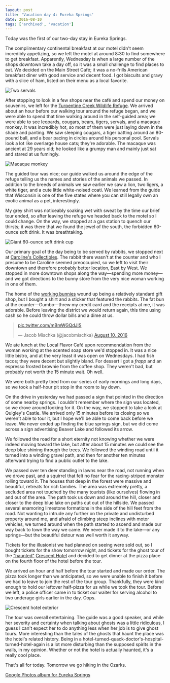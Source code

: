 ```yaml
---
layout: post
title: 'Vacation day 4: Eureka Springs'
date: 2016-08-10
tags: ['archived', 'vacation']
---
```


Today was the first of our two-day stay in Eureka Springs.

The complimentary continental breakfast at our motel didn't seem incredibly appetizing, so we left the motel at around 8:30 to find somewhere to get breakfast. Apparently, Wednesday is when a large number of the shops downtown take a day off, so it was a small challenge to find places to eat. We decided on the Main Street Café; it was a no-frills American breakfast diner with good service and decent food. I got biscuits and gravy with a slice of ham, listed on their menu as a local favorite.

![Two servals](kitties.jpg)

After stopping to look in a few shops near the café and spend our money on souvenirs, we left for the [Turpentine Creek Wildlife Refuge][turpentine]. We arrived about an hour before our walking tour around the refuge began, and we were able to spend that time walking around in the self-guided area; we were able to see leopards, cougars, bears, tigers, servals, and a macaque monkey. It was incredibly hot, so most of them were just laying down in the shade and panting. We saw sleeping cougars, a tiger batting around an 80-pound ball, and a bear pacing in circles around his personal pool. Servals look a lot like overlarge house cats; they're adorable. The macaque was ancient at 29 years old; he looked like a grumpy man and mainly just sat and stared at us fumingly.

![Macaque monkey](monkey.jpg)

The guided tour was nice; our guide walked us around the edge of the refuge telling us the names and stories of the animals we passed. In addition to the breeds of animals we saw earlier we saw a lion, two ligers, a white tiger, and a cute little white-noised coati. We learned from the guide that Wisconsin is one of the five states where you can still legally own an exotic animal as a pet, interestingly.

My grey shirt was noticeably soaking wet with sweat by the time our brief tour ended, so after leaving the refuge we headed back to the motel so I could change. On the way, we stopped at a gas station to quench our thirsts; it was there that we found the jewel of the south, the forbidden 60-ounce soft drink. It was breathtaking.

![Giant 60-ounce soft drink cup](big-gulp.jpg)

Our primary goal of the day being to be served by rabbits, we stopped next at [Caroline's Collectibles][carolines]. The rabbit there wasn't at the counter and who I presume to be Caroline seemed preoccupied, so we left to visit their downtown and therefore probably better location, East by West. We stopped in more downtown shops along the way—spending more money—and we got directions to the bunny store from the very nice woman working in one of them.

The home of the [working bunnies][bunnies] wound up being a relatively standard gift shop, but I bought a shirt and a sticker that featured the rabbits. The fat bun at the counter—Gumbo—threw my credit card and the receipts at me, it was adorable. Before leaving the district we would return again, this time using cash so he could throw dollar bills and a dime at us.

<blockquote class="twitter-video" data-lang="en"><p lang="und" dir="ltr"><a href="https://t.co/mBmWGQdJIS">pic.twitter.com/mBmWGQdJIS</a></p>&mdash; Jacob Mischka (@jacobmischka) <a href="https://twitter.com/jacobmischka/status/763470618985689088">August 10, 2016</a></blockquote>
<script async src="//platform.twitter.com/widgets.js" charset="utf-8"></script>

We ate lunch at the Local Flavor Café upon recommendation from the woman working at the scented soap store we'd stopped in. It was a nice little bistro, and at the very least it was open on Wednesdays. I had fish tacos; they were decent but slightly bland. For dessert I got a _frapp_ and an espresso frosted brownie from the coffee shop. They weren't bad, but probably not worth the 15 minute wait. Oh well.

We were both pretty tired from our series of early mornings and long days, so we took a half-hour pit stop in the room to lay down.

On the drive in yesterday we had passed a sign that pointed in the direction of some nearby springs. I couldn't remember where the sign was located, so we drove around looking for it. On the way, we stopped to take a look at Quigley's Castle. We arrived only 15 minutes before its closing so we weren't able to tour it, but I hope we'll be able to come back before we leave. We never ended up finding the blue springs sign, but we did come across a sign advertising Beaver Lake and followed its arrow.

We followed the road for a short eternity not knowing whether we were indeed moving toward the lake, but after about 15 minutes we could see the deep blue shining through the trees. We followed the winding road until it turned into a winding gravel path, and then for another ten minutes afterward trying to find a public outlet to the lake.

We passed over ten deer standing in lawns near the road, not running when we drove past, and a squirrel that felt no fear for the racing-striped monster rolling toward it. The houses that deep in the forest were massive and beautiful, retreats for rich families. The area was extremely pretty, a secluded area not touched by the many tourists (like ourselves) flowing in and out of the area. The path took us down and around the hill, closer and closer to the deep blue lake on paths cut out of the hillside. We passed several enamoring limestone formations in the side of the hill feet from the road. Not wanting to intrude any further on the private and undisturbed property around me, and afraid of climbing steep inclines with motor vehicles, we turned around when the path started to ascend and made our way back to town the way we came. We never made it to the lake—or any springs—but the beautiful detour was well worth it anyway.

Tickets for the illusionist we had planned on seeing were sold out, so I bought tickets for the show tomorrow night, and tickets for the ghost tour of the ["haunted"][haunted] [Crescent Hotel][crescent-hotel] and decided to get dinner at the pizza place on the fourth floor of the hotel before the tour.

We arrived an hour and half before the tour started and made our order. The pizza took longer than we anticipated, so we were unable to finish it before we had to leave to join the rest of the tour group. Thankfully, they were kind enough to hold our leftover half-pizza for us while we took the tour. Before we left, a police officer came in to ticket our waiter for serving alcohol to two underage girls earlier in the day. Oops.

![Crescent hotel exterior](crescent-hotel.jpg)

The tour was overall entertaining. The guide was a good speaker, and while her severity and certainty when talking about ghosts was a little ridiculous, I guess I can't expect her to do anything less when her job is to give ghost tours. More interesting than the tales of the ghosts that haunt the place was the hotel's related history. Being in a hotel-turned-quack-doctor's-hospital-turned-hotel-again is a lot more disturbing than the supposed spirits in the walls, in my opinion. Whether or not the hotel is actually haunted, it's a really cool place.

That's all for today. Tomorrow we go hiking in the Ozarks.

[Google Photos album for Eureka Springs][photos]

[turpentine]: http://www.turpentinecreek.org/
[carolines]: http://www.eurekasprings.org/carolines-collectibles/
[bunnies]: https://www.facebook.com/Eureka-Springs-Working-Bunnies-186894774691197/
[haunted]: http://www.americasmosthauntedhotel.com/
[crescent-hotel]: http://www.crescent-hotel.com/
[photos]: https://goo.gl/photos/VhJ5Q5ckQ3L8wjtv6
